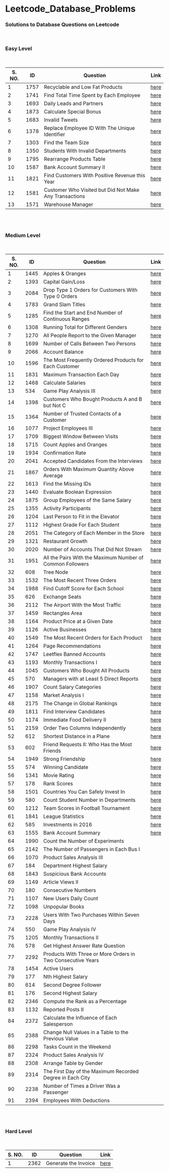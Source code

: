# Leetcode_Database_Problems

### Solutions to Database Questions on Leetcode
<br>

### Easy Level
<br>

| S. NO. | **ID** | **Question**                                           | **Link**                                                                                                                                                       |
|--------|--------|--------------------------------------------------------|----------------------------------------------------------------------------------------------------------------------------------------------------------------|
| 1      | 1757   | Recyclable and Low Fat Products                        | [here](https://github.com/Anacoder1/Leetcode_Database_Problems/blob/main/1757%20-%20Recyclable%20and%20Low%20Fat%20Products.md)                                |
| 2      | 1741   | Find Total Time Spent by Each Employee                 | [here](https://github.com/Anacoder1/Leetcode_Database_Problems/blob/main/1741%20-%20Find%20Total%20Time%20Spent%20by%20Each%20Employee.md)                     |
| 3      | 1693   | Daily Leads and Partners                               | [here](https://github.com/Anacoder1/Leetcode_Database_Problems/blob/main/1693%20-%20Daily%20Leads%20and%20Partners.md)                                         |
| 4      | 1873   | Calculate Special Bonus                                | [here](https://github.com/Anacoder1/Leetcode_Database_Problems/blob/main/1873%20-%20Calculate%20Special%20Bonus.md)                                            |
| 5      | 1683   | Invalid Tweets                                         | [here](https://github.com/Anacoder1/Leetcode_Database_Problems/blob/main/1683%20-%20Invalid%20Tweets.md)                                                       |
| 6      | 1378   | Replace Employee ID With The Unique Identifier         | [here](https://github.com/Anacoder1/Leetcode_Database_Problems/blob/main/1378%20-%20Replace%20Employee%20ID%20With%20The%20Unique%20Identifier.md)             |
| 7      | 1303   | Find the Team Size                                     | [here](https://github.com/Anacoder1/Leetcode_Database_Problems/blob/main/1303%20-%20Find%20the%20Team%20Size.md)                                               |
| 8      | 1350   | Students With Invalid Departments                      | [here](https://github.com/Anacoder1/Leetcode_Database_Problems/blob/main/1350%20-%20Students%20With%20Invalid%20Departments.md)                                |
| 9      | 1795   | Rearrange Products Table                               | [here](https://github.com/Anacoder1/Leetcode_Database_Problems/blob/main/1795%20-%20Rearrange%20Products%20Table.md)                                           |
| 10     | 1587   | Bank Account Summary II                                | [here](https://github.com/Anacoder1/Leetcode_Database_Problems/blob/main/1587%20-%20Bank%20Account%20Summary%20II.md)                                          |
| 11     | 1821   | Find Customers With Positive Revenue this Year         | [here](https://github.com/Anacoder1/Leetcode_Database_Problems/blob/main/1821%20-%20Find%20Customers%20With%20Positive%20Revenue%20this%20Year.md)             |
| 12     | 1581   | Customer Who Visited but Did Not Make Any Transactions | [here](https://github.com/Anacoder1/Leetcode_Database_Problems/blob/main/1581%20-%20Customer%20Who%20Visited%20but%20Did%20Not%20Make%20Any%20Transactions.md) |
| 13     | 1571   | Warehouse Manager                                      | [here](https://github.com/Anacoder1/Leetcode_Database_Problems/blob/main/1571%20-%20Warehouse%20Manager.md)                                                    |

<br><br>

### Medium Level
<br>

| S. NO.  | **ID** | **Question**                                                | **Link**                                                                                                                                                            |
|---------|--------|-------------------------------------------------------------|---------------------------------------------------------------------------------------------------------------------------------------------------------------------|
| 1       | 1445   | Apples & Oranges                                            | [here](https://github.com/Anacoder1/Leetcode_Database_Problems/blob/main/1445%20-%20Apples%20%26%20Oranges.md)                                                      |
| 2       | 1393   | Capital Gain/Loss                                           | [here](https://github.com/Anacoder1/Leetcode_Database_Problems/blob/main/1393%20-%20Capital%20Gain%20or%20Loss.md)                                                  |
| 3       | 2084   | Drop Type 1 Orders for Customers With Type 0 Orders         | [here](https://github.com/Anacoder1/Leetcode_Database_Problems/blob/main/2084%20-%20Drop%20Type%201%20Orders%20for%20Customers%20With%20Type%200%20Orders.md)       |
| 4       | 1783   | Grand Slam Titles                                           | [here](https://github.com/Anacoder1/Leetcode_Database_Problems/blob/main/1783%20-%20Grand%20Slam%20Titles.md)                                                       |
| 5       | 1285   | Find the Start and End Number of Continuous Ranges          | [here](https://github.com/Anacoder1/Leetcode_Database_Problems/blob/main/1285%20-%20Find%20the%20Start%20and%20End%20Number%20of%20Continuous%20Ranges.md)          |
| 6       | 1308   | Running Total for Different Genders                         | [here](https://github.com/Anacoder1/Leetcode_Database_Problems/blob/main/1308%20-%20Running%20Total%20for%20Different%20Genders.md)                                 |
| 7       | 1270   | All People Report to the Given Manager                      | [here](https://github.com/Anacoder1/Leetcode_Database_Problems/blob/main/1270%20-%20All%20People%20Report%20to%20the%20Given%20Manager.md)                          |
| 8       | 1699   | Number of Calls Between Two Persons                         | [here](https://github.com/Anacoder1/Leetcode_Database_Problems/blob/main/1699%20-%20Number%20of%20Calls%20Between%20Two%20Persons.md)                               |
| 9       | 2066   | Account Balance                                             | [here](https://github.com/Anacoder1/Leetcode_Database_Problems/blob/main/2066%20-%20Account%20Balance.md)                                                           |
| 10      | 1596   | The Most Frequently Ordered Products for Each Customer      | [here](https://github.com/Anacoder1/Leetcode_Database_Problems/blob/main/1596%20-%20The%20Most%20Frequently%20Ordered%20Products%20for%20Each%20Customer.md)        |
| 11      | 1831   | Maximum Transaction Each Day                                | [here](https://github.com/Anacoder1/Leetcode_Database_Problems/blob/main/1831%20-%20Maximum%20Transaction%20Each%20Day.md)                                          |
| 12      | 1468   | Calculate Salaries                                          | [here](https://github.com/Anacoder1/Leetcode_Database_Problems/blob/main/1468%20-%20Calculate%20Salaries.md)                                                        |
| 13      | 534    | Game Play Analysis III                                      | [here](https://github.com/Anacoder1/Leetcode_Database_Problems/blob/main/534%20-%20Game%20Play%20Analysis%20III.md)                                                 |
| 14      | 1398   | Customers Who Bought Products A and B but Not C             | [here](https://github.com/Anacoder1/Leetcode_Database_Problems/blob/main/1398%20-%20Customers%20Who%20Bought%20Products%20A%20and%20B%20but%20Not%20C.md)           |
| 15      | 1364   | Number of Trusted Contacts of a Customer                    | [here](https://github.com/Anacoder1/Leetcode_Database_Problems/blob/main/1364%20-%20Number%20of%20Trusted%20Contacts%20of%20a%20Customer.md)                        |
| 16      | 1077   | Project Employees III                                       | [here](https://github.com/Anacoder1/Leetcode_Database_Problems/blob/main/1077%20-%20Project%20Employees%20III.md)                                                   |
| 17      | 1709   | Biggest Window Between Visits                               | [here](https://github.com/Anacoder1/Leetcode_Database_Problems/blob/main/1709%20-%20Biggest%20Window%20Between%20Visits.md)                                         |
| 18      | 1715   | Count Apples and Oranges                                    | [here](https://github.com/Anacoder1/Leetcode_Database_Problems/blob/main/1715%20-%20Count%20Apples%20and%20Oranges.md)                                              |
| 19      | 1934   | Confirmation Rate                                           | [here](https://github.com/Anacoder1/Leetcode_Database_Problems/blob/main/1934%20-%20Confirmation%20Rate.md)                                                         |
| 20      | 2041   | Accepted Candidates From the Interviews                     | [here](https://github.com/Anacoder1/Leetcode_Database_Problems/blob/main/2041%20-%20Accepted%20Candidates%20From%20the%20Interviews.md)                             |
| 21      | 1867   | Orders With Maximum Quantity Above Average                  | [here](https://github.com/Anacoder1/Leetcode_Database_Problems/blob/main/1867%20-%20Orders%20With%20Maximum%20Quantity%20Above%20Average.md)                        |
| 22      | 1613   | Find the Missing IDs                                        | [here](https://github.com/Anacoder1/Leetcode_Database_Problems/blob/main/1613%20-%20Find%20the%20Missing%20IDs.md)                                                  |
| 23      | 1440   | Evaluate Boolean Expression                                 | [here](https://github.com/Anacoder1/Leetcode_Database_Problems/blob/main/1440%20-%20Evaluate%20Boolean%20Expression.md)                                             |
| 24      | 1875   | Group Employees of the Same Salary                          | [here](https://github.com/Anacoder1/Leetcode_Database_Problems/blob/main/1875%20-%20Group%20Employees%20of%20the%20Same%20Salary.md)                                |
| 25      | 1355   | Activity Participants                                       | [here](https://github.com/Anacoder1/Leetcode_Database_Problems/blob/main/1355%20-%20Activity%20Participants.md)                                                     |
| 26      | 1204   | Last Person to Fit in the Elevator                          | [here](https://github.com/Anacoder1/Leetcode_Database_Problems/blob/main/1204%20-%20Last%20Person%20to%20Fit%20in%20the%20Elevator.md)                              |
| 27      | 1112   | Highest Grade For Each Student                              | [here](https://github.com/Anacoder1/Leetcode_Database_Problems/blob/main/1112%20-%20Highest%20Grade%20For%20Each%20Student.md)                                      |
| 28      | 2051   | The Category of Each Member in the Store                    | [here](https://github.com/Anacoder1/Leetcode_Database_Problems/blob/main/2051%20-%20The%20Category%20of%20Each%20Member%20in%20the%20Store.md)                      |
| 29      | 1321   | Restaurant Growth                                           | [here](https://github.com/Anacoder1/Leetcode_Database_Problems/blob/main/1321%20-%20Restaurant%20Growth.md)                                                         |
| 30      | 2020   | Number of Accounts That Did Not Stream                      | [here](https://github.com/Anacoder1/Leetcode_Database_Problems/blob/main/2020%20-%20Number%20of%20Accounts%20That%20Did%20Not%20Stream.md)                          |
| 31      | 1951   | All the Pairs With the Maximum Number of Common Followers   | [here](https://github.com/Anacoder1/Leetcode_Database_Problems/blob/main/1951%20-%20All%20the%20Pairs%20With%20the%20Maximum%20Number%20of%20Common%20Followers.md) |
| 32      | 608    | Tree Node                                                   | [here](https://github.com/Anacoder1/Leetcode_Database_Problems/blob/main/608%20-%20Tree%20Node.md)                                                                  |
| 33      | 1532   | The Most Recent Three Orders                                | [here](https://github.com/Anacoder1/Leetcode_Database_Problems/blob/main/1532%20-%20The%20Most%20Recent%20Three%20Orders.md)                                        |
| 34      | 1988   | Find Cutoff Score for Each School                           | [here](https://github.com/Anacoder1/Leetcode_Database_Problems/blob/main/1988%20-%20Find%20Cutoff%20Score%20for%20Each%20School.md)                                 |
| 35      | 626    | Exchange Seats                                              | [here](https://github.com/Anacoder1/Leetcode_Database_Problems/blob/main/626%20-%20Exchange%20Seats.md)                                                             |
| 36      | 2112   | The Airport With the Most Traffic                           | [here](https://github.com/Anacoder1/Leetcode_Database_Problems/blob/main/2112%20-%20The%20Airport%20With%20the%20Most%20Traffic.md)                                 |
| 37      | 1459   | Rectangles Area                                             | [here](https://github.com/Anacoder1/Leetcode_Database_Problems/blob/main/1459%20-%20Rectangles%20Area.md)                                                           |
| 38      | 1164   | Product Price at a Given Date                               | [here](https://github.com/Anacoder1/Leetcode_Database_Problems/blob/main/1164%20-%20Product%20Price%20at%20a%20Given%20Date.md)                                     |
| 39      | 1126   | Active Businesses                                           | [here](https://github.com/Anacoder1/Leetcode_Database_Problems/blob/main/1126%20-%20Active%20Businesses.md)                                                         |
| 40      | 1549   | The Most Recent Orders for Each Product                     | [here](https://github.com/Anacoder1/Leetcode_Database_Problems/blob/main/1549%20-%20The%20Most%20Recent%20Orders%20for%20Each%20Product.md)                         |
| 41      | 1264   | Page Recommendations                                        | [here](https://github.com/Anacoder1/Leetcode_Database_Problems/blob/main/1264%20-%20Page%20Recommendations.md)                                                      |
| 42      | 1747   | Leetflex Banned Accounts                                    | [here](https://github.com/Anacoder1/Leetcode_Database_Problems/blob/main/1747%20-%20Leetflex%20Banned%20Accounts.md)                                                |
| 43      | 1193   | Monthly Transactions I                                      | [here](https://github.com/Anacoder1/Leetcode_Database_Problems/blob/main/1193%20-%20Monthly%20Transactions%20I.md)                                                  |
| 44      | 1045   | Customers Who Bought All Products                           | [here](https://github.com/Anacoder1/Leetcode_Database_Problems/blob/main/1045%20-%20Customers%20Who%20Bought%20All%20Products.md)                                   |
| 45      | 570    | Managers with at Least 5 Direct Reports                     | [here](https://github.com/Anacoder1/Leetcode_Database_Problems/blob/main/570%20-%20Managers%20with%20at%20Least%205%20Direct%20Reports.md)                          |
| 46      | 1907   | Count Salary Categories                                     | [here](https://github.com/Anacoder1/Leetcode_Database_Problems/blob/main/1907%20-%20Count%20Salary%20Categories.md)                                                 |
| 47      | 1158   | Market Analysis I                                           | [here](https://github.com/Anacoder1/Leetcode_Database_Problems/blob/main/1158%20-%20Market%20Analysis%20I.md)                                                       |
| 48      | 2175   | The Change in Global Rankings                               | [here](https://github.com/Anacoder1/Leetcode_Database_Problems/blob/main/2175%20-%20The%20Change%20in%20Global%20Rankings.md)                                       |
| 49      | 1811   | Find Interview Candidates                                   | [here](https://github.com/Anacoder1/Leetcode_Database_Problems/blob/main/1811%20-%20Find%20Interview%20Candidates.md)                                               |
| 50      | 1174   | Immediate Food Delivery II                                  | [here](https://github.com/Anacoder1/Leetcode_Database_Problems/blob/main/1174%20-%20Immediate%20Food%20Delivery%20II.md)                                            |
| 51      | 2159   | Order Two Columns Independently                             | [here](https://github.com/Anacoder1/Leetcode_Database_Problems/blob/main/2159%20-%20Order%20Two%20Columns%20Independently.md)                                       |
| 52      | 612    | Shortest Distance in a Plane                                | [here](https://github.com/Anacoder1/Leetcode_Database_Problems/blob/main/612%20-%20Shortest%20Distance%20in%20a%20Plane.md)                                         |
| 53      | 602    | Friend Requests II: Who Has the Most Friends                | [here](https://github.com/Anacoder1/Leetcode_Database_Problems/blob/main/602%20-%20Friend%20Requests%20II%20-%20Who%20Has%20the%20Most%20Friends.md)                |
| 54      | 1949   | Strong Friendship                                           | [here](https://github.com/Anacoder1/Leetcode_Database_Problems/blob/main/1949%20-%20Strong%20Friendship.md)                                                         |
| 55      | 574    | Winning Candidate                                           | [here](https://github.com/Anacoder1/Leetcode_Database_Problems/blob/main/574%20-%20Winning%20Candidate.md)                                                          |
| 56      | 1341   | Movie Rating                                                | [here](https://github.com/Anacoder1/Leetcode_Database_Problems/blob/main/1341%20-%20Movie%20Rating.md)                                                              |
| 57      | 178    | Rank Scores                                                 | [here](https://github.com/Anacoder1/Leetcode_Database_Problems/blob/main/178%20-%20Rank%20Scores.md)                                                                |
| 58      | 1501   | Countries You Can Safely Invest In                          | [here](https://github.com/Anacoder1/Leetcode_Database_Problems/blob/main/1501%20-%20Countries%20You%20Can%20Safely%20Invest%20In.md)                                |
| 59      | 580    | Count Student Number in Departments                         | [here](https://github.com/Anacoder1/Leetcode_Database_Problems/blob/main/580%20-%20Count%20Student%20Number%20in%20Departments.md)                                  |
| 60      | 1212   | Team Scores in Football Tournament                          | [here](https://github.com/Anacoder1/Leetcode_Database_Problems/blob/main/1212%20-%20Team%20Scores%20in%20Football%20Tournament.md)                                  |
| 61      | 1841   | League Statistics                                           | [here](https://github.com/Anacoder1/Leetcode_Database_Problems/blob/main/1841%20-%20League%20Statistics.md)                                                         |
| 62      | 585    | Investments in 2016                                         | [here](https://github.com/Anacoder1/Leetcode_Database_Problems/blob/main/585%20-%20Investments%20in%202016.md)                                                      |
| 63      | 1555   | Bank Account Summary                                        | [here](https://github.com/Anacoder1/Leetcode_Database_Problems/blob/main/1555%20-%20Bank%20Account%20Summary.md)                                                    |
| 64      | 1990   | Count the Number of Experiments                             |                                                                                                                                                                     |
| 65      | 2142   | The Number of Passengers in Each Bus I                      |                                                                                                                                                                     |
| 66      | 1070   | Product Sales Analysis III                                  |                                                                                                                                                                     |
| 67      | 184    | Department Highest Salary                                   |                                                                                                                                                                     |
| 68      | 1843   | Suspicious Bank Accounts                                    |                                                                                                                                                                     |
| 69      | 1149   | Article Views II                                            |                                                                                                                                                                     |
| 70      | 180    | Consecutive Numbers                                         |                                                                                                                                                                     |
| 71      | 1107   | New Users Daily Count                                       |                                                                                                                                                                     |
| 72      | 1098   | Unpopular Books                                             |                                                                                                                                                                     |
| 73      | 2228   | Users With Two Purchases Within Seven Days                  |                                                                                                                                                                     |
| 74      | 550    | Game Play Analysis IV                                       |                                                                                                                                                                     |
| 75      | 1205   | Monthly Transactions II                                     |                                                                                                                                                                     |
| 76      | 578    | Get Highest Answer Rate Question                            |                                                                                                                                                                     |
| 77      | 2292   | Products With Three or More Orders in Two Consecutive Years |                                                                                                                                                                     |
| 78      | 1454   | Active Users                                                |                                                                                                                                                                     |
| 79      | 177    | Nth Highest Salary                                          |                                                                                                                                                                     |
| 80      | 614    | Second Degree Follower                                      |                                                                                                                                                                     |
| 81      | 176    | Second Highest Salary                                       |                                                                                                                                                                     |
| 82      | 2346   | Compute the Rank as a Percentage                            |                                                                                                                                                                     |
| 83      | 1132   | Reported Posts II                                           |                                                                                                                                                                     |
| 84      | 2372   | Calculate the Influence of Each Salesperson                 |                                                                                                                                                                     |
| 85      | 2388   | Change Null Values in a Table to the Previous Value         |                                                                                                                                                                     |
| 86      | 2298   | Tasks Count in the Weekend                                  |                                                                                                                                                                     |
| 87      | 2324   | Product Sales Analysis IV                                   |                                                                                                                                                                     |
| 88      | 2308   | Arrange Table by Gender                                     |                                                                                                                                                                     |
| 89      | 2314   | The First Day of the Maximum Recorded Degree in Each City   |                                                                                                                                                                     |
| 90      | 2238   | Number of Times a Driver Was a Passenger                    |                                                                                                                                                                     |
| 91      | 2394   | Employees With Deductions                                   |                                                                                                                                                                     |

<br><br>

### Hard Level
<br>

| S. NO.  | **ID** | **Question**         | **Link**                                                                                                                                                            |
|---------|--------|----------------------|---------------------------------------------------------------------------------------------------------------------------------------------------------------------|
| 1       | 2362   | Generate the Invoice | [here]()                                                                                                                                                            |



